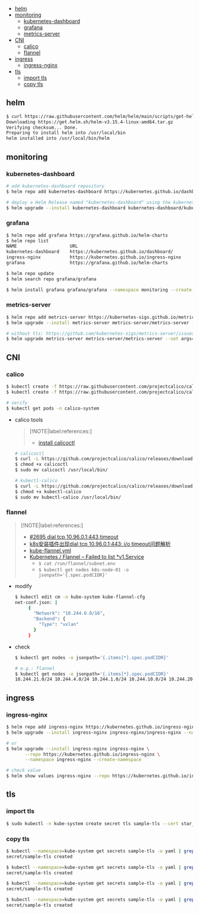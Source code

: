<!-- START doctoc generated TOC please keep comment here to allow auto update -->
<!-- DON'T EDIT THIS SECTION, INSTEAD RE-RUN doctoc TO UPDATE -->

- [helm](#helm)
- [monitoring](#monitoring)
  - [kubernetes-dashboard](#kubernetes-dashboard)
  - [grafana](#grafana)
  - [metrics-server](#metrics-server)
- [CNI](#cni)
  - [calico](#calico)
  - [flannel](#flannel)
- [ingress](#ingress)
  - [ingress-nginx](#ingress-nginx)
- [tls](#tls)
  - [import tls](#import-tls)
  - [copy tls](#copy-tls)

<!-- END doctoc generated TOC please keep comment here to allow auto update -->

## helm
```bash
$ curl https://raw.githubusercontent.com/helm/helm/main/scripts/get-helm-3 | bash
Downloading https://get.helm.sh/helm-v3.15.4-linux-amd64.tar.gz
Verifying checksum... Done.
Preparing to install helm into /usr/local/bin
helm installed into /usr/local/bin/helm
```

## monitoring
### kubernetes-dashboard
```bash
# add kubernetes-dashboard repository
$ helm repo add kubernetes-dashboard https://kubernetes.github.io/dashboard/

# deploy a Helm Release named "kubernetes-dashboard" using the kubernetes-dashboard chart
$ helm upgrade --install kubernetes-dashboard kubernetes-dashboard/kubernetes-dashboard --create-namespace --namespace kubernetes-dashboard
```

### grafana
```bash
$ helm repo add grafana https://grafana.github.io/helm-charts
$ helm repo list
NAME                    URL
kubernetes-dashboard    https://kubernetes.github.io/dashboard/
ingress-nginx           https://kubernetes.github.io/ingress-nginx
grafana                 https://grafana.github.io/helm-charts

$ helm repo update
$ helm search repo grafana/grafana

$ helm install grafana grafana/grafana --namespace monitoring --create-namespace
```

### metrics-server
```bash
$ helm repo add metrics-server https://kubernetes-sigs.github.io/metrics-server/
$ helm upgrade --install metrics-server metrics-server/metrics-server --namespace monitoring --create-namespace

# without tls: https://github.com/kubernetes-sigs/metrics-server/issues/1221
$ helm upgrade metrics-server metrics-server/metrics-server --set args="{--kubelet-insecure-tls}" --namespace monitoring
```

## CNI
### calico
```bash
$ kubectl create -f https://raw.githubusercontent.com/projectcalico/calico/v3.28.1/manifests/tigera-operator.yaml
$ kubectl create -f https://raw.githubusercontent.com/projectcalico/calico/v3.28.1/manifests/custom-resources.yaml

# verify
$ kubectl get pods -n calico-system
```

- calico tools

  > [!NOTE|label:references:]
  > - [install calicoctl](https://docs.tigera.io/calico/latest/operations/calicoctl/install)

  ```bash
  # calicoctl
  $ curl -L https://github.com/projectcalico/calico/releases/download/v3.28.1/calicoctl-linux-amd64 -o calicoctl
  $ chmod +x calicoctl
  $ sudo mv calicoctl /usr/local/bin/

  # kubectl-calico
  $ curl -L https://github.com/projectcalico/calico/releases/download/v3.28.1/calicoctl-linux-amd64 -o kubectl-calico
  $ chmod +x kubectl-calico
  $ sudo mv kubectl-calico /usr/local/bin/
  ```

### flannel

> [!NOTE|label:references:]
> - [#2695 dial tcp 10.96.0.1:443 timeout](https://github.com/projectcalico/calico/issues/2695)
> - [k8s安装插件出现dial tcp 10.96.0.1:443: i/o timeout问题解析](https://blog.csdn.net/qq_44847649/article/details/123504663)
> - [kube-flannel.yml](https://www.cnblogs.com/chaojiyingxiong/p/16896593.html)
> - [Kubernetes / Flannel – Failed to list *v1.Service](https://www.thenoccave.com/2020/08/kubernetes-flannel-failed-to-list-v1-service/)
>   - `$ cat /run/flannel/subnet.env`
>   - `$ kubectl get nodes k8s-node-01 -o jsonpath='{.spec.podCIDR}'`

- modify
  ```bash
  $ kubectl edit cm -n kube-system kube-flannel-cfg
  net-conf.json: |
       {
         "Network": "10.244.0.0/16",
         "Backend": {
           "Type": "vxlan"
         }
       }
  ```

- check
  ```bash
  $ kubectl get nodes -o jsonpath='{.items[*].spec.podCIDR}'

  # e.g.: flannel
  $ kubectl get nodes -o jsonpath='{.items[*].spec.podCIDR}'
  10.244.21.0/24 10.244.4.0/24 10.244.1.0/24 10.244.10.0/24 10.244.20.0/24 10.244.7.0/24 10.244.5.0/24 10.244.17.0/24 10.244.3.0/24 10.244.0.0/24 10.244.6.0/24 10.244.12.0/24 10.244.13.0/24 10.244.16.0/24 10.244.15.0/24
  ```

## ingress
### ingress-nginx
```bash
$ helm repo add ingress-nginx https://kubernetes.github.io/ingress-nginx
$ helm upgrade --install ingress-nginx ingress-nginx/ingress-nginx --namespace ingress-nginx --create-namespace

# or
$ helm upgrade --install ingress-nginx ingress-nginx \
       --repo https://kubernetes.github.io/ingress-nginx \
       --namespace ingress-nginx --create-namespace

# check value
$ helm show values ingress-nginx --repo https://kubernetes.github.io/ingress-nginx
```

## tls
### import tls
```bash
$ sudo kubectl -n kube-system create secret tls sample-tls --cert star_sample_com.full.crt --key star_sample_com.key --dry-run=client -o yaml > kube-system.sample-tls.yaml
```

### copy tls
```bash
$ kubectl --namespace=kube-system get secrets sample-tls -o yaml | grep -v '^\s*namespace:\s' | kubectl apply --namespace=monitoring -f -
secret/sample-tls created

$ kubectl --namespace=kube-system get secrets sample-tls -o yaml | grep -v '^\s*namespace:\s' | kubectl apply --namespace=kubernetes-dashboard -f -
secret/sample-tls created

$ kubectl --namespace=kube-system get secrets sample-tls -o yaml | grep -v '^\s*namespace:\s' | kubectl apply --namespace=ingress-nginx -f -
secret/sample-tls created

$ kubectl --namespace=kube-system get secrets sample-tls -o yaml | grep -v '^\s*namespace:\s' | kubectl apply --namespace=default -f -
secret/sample-tls created
```

